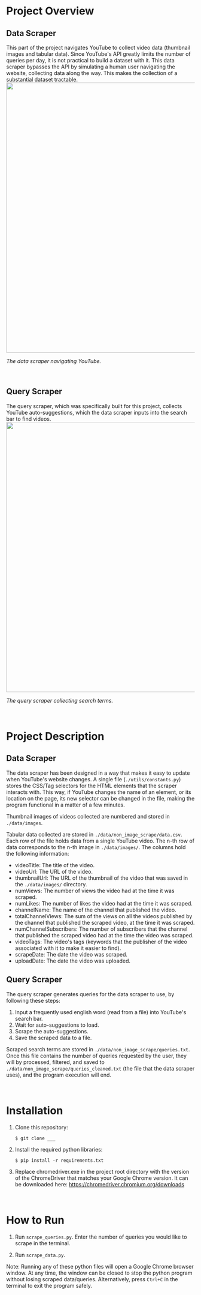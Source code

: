 # Project Overview

## Data Scraper

This part of the project navigates YouTube to collect video data (thumbnail images and tabular data). Since YouTube's API greatly limits the number of queries per day, it is not practical to build a dataset with it. This data scraper bypasses the API by simulating a human user navigating the website, collecting data along the way. This makes the collection of a substantial dataset tractable.
<img src="./readme_images/data_scraper_animation.gif" width="720"/>

_The data scraper navigating YouTube._

<br>

## Query Scraper

The query scraper, which was specifically built for this project, collects YouTube auto-suggestions, which the data scraper inputs into the search bar to find videos.
<img src="./readme_images/query_scraper_animation.gif" width="720"/>

_The query scraper collecting search terms._

<br>

# Project Description

## Data Scraper

The data scraper has been designed in a way that makes it easy to update when YouTube's website changes. A single file (`./utils/constants.py`) stores the CSS/Tag selectors for the HTML elements that the scraper interacts with. This way, if YouTube changes the name of an element, or its location on the page, its new selector can be changed in the file, making the program functional in a matter of a few minutes.

Thumbnail images of videos collected are numbered and stored in `./data/images`.

Tabular data collected are stored in `./data/non_image_scrape/data.csv`. Each row of the file holds data from a single YouTube video. The n-th row of data corresponds to the n-th image in `./data/images/`. The columns hold the following information:

- videoTitle: The title of the video.
- videoUrl: The URL of the video.
- thumbnailUrl: The URL of the thumbnail of the video that was saved in the `./data/images/` directory.
- numViews: The number of views the video had at the time it was scraped.
- numLikes: The number of likes the video had at the time it was scraped.
- channelName: The name of the channel that published the video.
- totalChannelViews: The sum of the views on all the videos published by the channel that published the scraped video, at the time it was scraped.
- numChannelSubscribers: The number of subscribers that the channel that published the scraped video had at the time the video was scraped.
- videoTags: The video's tags (keywords that the publisher of the video associated with it to make it easier to find).
- scrapeDate: The date the video was scraped.
- uploadDate: The date the video was uploaded.

## Query Scraper

The query scraper generates queries for the data scraper to use, by following these steps:

1. Input a frequently used english word (read from a file) into YouTube's search bar.
2. Wait for auto-suggestions to load.
3. Scrape the auto-suggestions.
4. Save the scraped data to a file.

Scraped search terms are stored in `./data/non_image_scrape/queries.txt`. Once this file contains the number of queries requested by the user, they will by processed, filtered, and saved to `./data/non_image_scrape/queries_cleaned.txt` (the file that the data scraper uses), and the program execution will end.

<br>

# Installation

1. Clone this repository:

   ```
   $ git clone ___
   ```

2. Install the required python libraries:

   ```
   $ pip install -r requirements.txt
   ```

3. Replace chromedriver.exe in the project root directory with the version of the ChromeDriver that matches your Google Chrome version. It can be downloaded here: https://chromedriver.chromium.org/downloads

<br>

# How to Run

1. Run `scrape_queries.py`. Enter the number of queries you would like to scrape in the terminal.

2. Run `scrape_data.py`.

Note: Running any of these python files will open a Google Chrome browser window. At any time, the window can be closed to stop the python program without losing scraped data/queries. Alternatively, press `Ctrl+C` in the terminal to exit the program safely.
